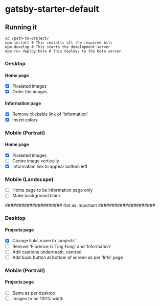 # gatsby-starter-default

## Running it

```
cd /path-to-project/
npm install # This installs all the required bits
npm develop # This starts the development server
npm run deploy:beta # This deploys to the beta server
```

### Desktop

#### Home page
- [x] Pixelated images
- [x] Order the images

#### Information page
- [x] Remove clickable link of ‘Information’
- [x] Invert colors

### Mobile (Portrait)

#### Home page
- [x] Pixelated images
- [ ] Centre image vertically
- [x] Information link to appear bottom left

### Mobile (Landscape)

- [ ] Home page to be information page only
- [ ] Make background black

##################### Not as important #####################

### Desktop

#### Projects page
- [x] Change links name to ‘projects’
- [ ] Remove ‘Florence Li Ting Fong’ and ‘Information’
- [ ] Add captions underneath, centred
- [ ] Add back button at bottom of screen as per ‘Info’ page

### Mobile (Portrait)

#### Projects page
- [ ] Same as per desktop
- [ ] Images to be 100% width